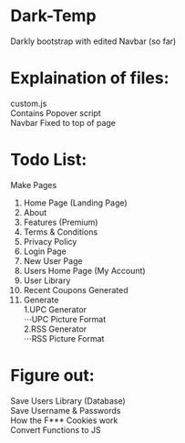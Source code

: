 # Dark-Temp
Darkly bootstrap with edited Navbar (so far)

# Explaination of files:

  custom.js  
  Contains Popover script  
  Navbar Fixed to top of page  

# Todo List:  
Make Pages  
1. Home Page (Landing Page)  
2. About  
3. Features (Premium)  
4. Terms & Conditions  
5. Privacy Policy  
6. Login Page  
7. New User Page  
8. Users Home Page (My Account)  
9. User Library  
10. Recent Coupons Generated  
11. Generate  
1.UPC Generator  
⋅⋅⋅UPC Picture Format  
2.RSS Generator  
⋅⋅⋅RSS Picture Format  
# Figure out:  
Save Users Library (Database)  
Save Username & Passwords  
How the F*** Cookies work  
Convert Functions to JS  
